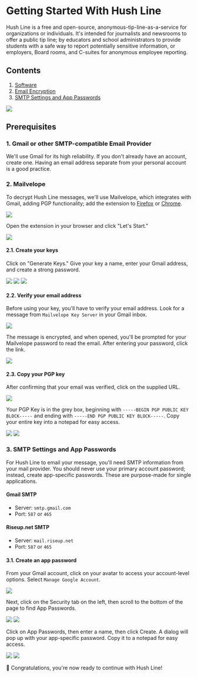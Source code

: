 # Getting Started With Hush Line

Hush Line is a free and open-source, anonymous-tip-line-as-a-service for organizations or individuals. It's intended for journalists and newsrooms to offer a public tip line; by educators and school administrators to provide students with a safe way to report potentially sensitive information, or employers, Board rooms, and C-suites for anonymous employee reporting.

## Contents

1. [Software](#software)
2. [Email Encryption](#email-encryption)
3. [SMTP Settings and App Passwords](#smtp-settings-and-app-passwords)

<img src="img/family.cover.png">

## Prerequisites

### 1. Gmail or other SMTP-compatible Email Provider

We'll use Gmail for its high reliability. If you don't already have an account, create one. Having an email address separate from your personal account is a good practice.

### 2. Mailvelope

To decrypt Hush Line messages, we'll use Mailvelope, which integrates with Gmail, adding PGP functionality; add the extension to [Firefox](https://addons.mozilla.org/en-US/firefox/addon/mailvelope/) or [Chrome](https://chrome.google.com/webstore/detail/mailvelope/kajibbejlbohfaggdiogboambcijhkke).

<img src="img/4-mailvelope.png">

Open the extension in your browser and click "Let's Start."

<img src="img/5-mailvelope.png">

#### 2.1. Create your keys

Click on "Generate Keys." Give your key a name, enter your Gmail address, and create a strong password.

<img src="img/6-mailvelope-setup.png">
<img src="img/7-generate-key.png">
<img src="img/8-key-created.png">

#### 2.2. Verify your email address

Before using your key, you'll have to verify your email address. Look for a message from `Mailvelope Key Server` in your Gmail inbox.

<img src="img/9-verify-email.png">

The message is encrypted, and when opened, you'll be prompted for your Mailvelope password to read the email. After entering your password, click the link.

<img src="img/10-decrypt-message.png">

#### 2.3. Copy your PGP key

After confirming that your email was verified, click on the supplied URL.

<img src="img/11-confirmation.png">

Your PGP Key is in the grey box, beginning with `-----BEGIN PGP PUBLIC KEY BLOCK-----` and ending with `-----END PGP PUBLIC KEY BLOCK-----`. Copy your entire key into a notepad for easy access.

<img src="img/12-public-key.png">
<img src="img/13-copy-key.png">

### 3. SMTP Settings and App Passwords

For Hush Line to email your message, you'll need SMTP information from your mail provider. You should never use your primary account password; instead, create app-specific passwords. These are purpose-made for single applications.

#### Gmail SMTP
- Server: `smtp.gmail.com`
- Port: `587` or `465`

#### Riseup.net SMTP
- Server: `mail.riseup.net`
- Port: `587` or `465`

#### 3.1. Create an app password

From your Gmail account, click on your avatar to access your account-level options. Select `Manage Google Account`.

<img src="img/14-profile-menu.png">

Next, click on the Security tab on the left, then scroll to the bottom of the page to find App Passwords.

<img src="img/15-security.png">
<img src="img/16-app-passwords.png">

Click on App Passwords, then enter a name, then click Create. A dialog will pop up with your app-specific password. Copy it to a notepad for easy access.

<img src="img/17-create-password.png">
<img src="img/18-copy-password.png">

🎉 Congratulations, you're now ready to continue with Hush Line!
